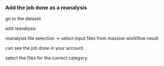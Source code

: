 

### Add the job done as a reanalysis

go to the dataset

add reanalysis

reanalysis file selection -> select input files from massive workflow result

can see the job done in  your account.

select the files for the correct category.